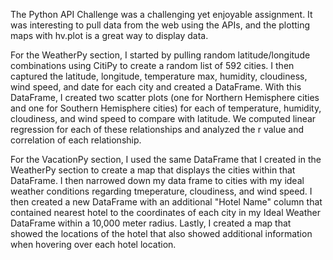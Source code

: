 The Python API Challenge was a challenging yet enjoyable assignment. It was interesting to pull data from the web using the APIs, and the plotting maps with hv.plot is a great way to display data.

For the WeatherPy section, I started by pulling random latitude/longitude combinations using CitiPy to create a random list of 592 cities. I then captured the latitude, longitude, temperature max, humidity, cloudiness, wind speed, and date for each city and created a DataFrame. With this DataFrame, I created two scatter plots (one for Northern Hemisphere cities and one for Southern Hemisphere cities) for each of temperature, humidity, cloudiness, and wind speed to compare with latitude. We computed linear regression for each of these relationships and analyzed the r value and correlation of each relationship. 

For the VacationPy section, I used the same DataFrame that I created in the WeatherPy section to create a map that displays the cities within that DataFrame. I then narrowed down my data frame to cities with my ideal weather conditions regarding tmeperature, cloudiness, and wind speed. I then created a new DataFrame with an additional "Hotel Name" column that contained nearest hotel to the coordinates of each city in my Ideal Weather DataFrame within a 10,000 meter radius. Lastly, I created a map that showed the locations of the hotel that also showed additional information when hovering over each hotel location.
